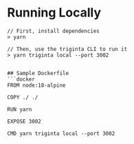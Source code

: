 # Running Locally

```
// First, install dependencies
> yarn

// Then, use the triginta CLI to run it
> yarn triginta local --port 3002


## Sample Dockerfile
```docker
FROM node:18-alpine

COPY ./ ./

RUN yarn

EXPOSE 3002

CMD yarn triginta local --port 3002
```
